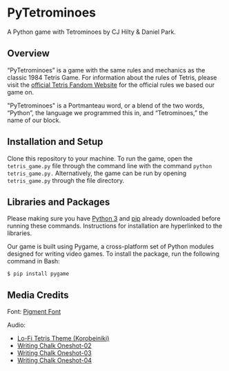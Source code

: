 # PyTetrominoes
A Python game with Tetrominoes by CJ Hilty & Daniel Park.

## Overview

“PyTetrominoes” is a game with the same rules and mechanics as the classic 1984 Tetris Game. For information about the rules of Tetris, please visit the [official Tetris Fandom Website](https://tetris.fandom.com/wiki/Tetris_Guideline) for the official rules we based our game on.

"PyTetrominoes" is a Portmanteau word, or a blend of the two words, “Python”, the language we programmed this in, and “Tetrominoes,” the name of our block.

## Installation and Setup

Clone this repository to your machine. To run the game, open the `tetris_game.py` file through the command line with the command `python tetris_game.py.` Alternatively, the game can be run by opening `tetris_game.py` through the file directory.

## Libraries and Packages

Please making sure you have [Python 3](https://realpython.com/installing-python/#how-to-install-python-on-windows) and [pip](https://phoenixnap.com/kb/install-pip-windows) already downloaded before running these commands. Instructions for installation are hyperlinked to the libraries.

Our game is built using Pygame, a cross-platform set of Python modules designed for writing video games. To install the package, run the following command in Bash:

`$ pip install pygame`

## Media Credits

Font: [Pigment Font](https://www.dafont.com/pigment.font)

Audio:
- [Lo-Fi Tetris Theme (Korobeiniki)](https://www.youtube.com/watch?v=DKUeAI79ujM&ab_channel=TeruTeruSky)
- [Writing Chalk Oneshot-02](https://freesound.org/people/newagesoup/sounds/377837/)
- [Writing Chalk Oneshot-03](https://freesound.org/people/newagesoup/sounds/377840/)
- [Writing Chalk Oneshot-04](https://freesound.org/people/newagesoup/sounds/377844/)
